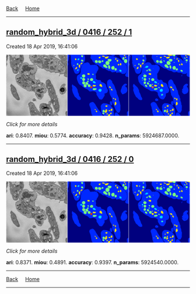 
[Back](..)&nbsp;&nbsp;&nbsp;&nbsp;&nbsp;[Home](https://leapmanlab.github.io/snapshots)

---

<div class="summary"><a href="1"><h2>random_hybrid_3d / 0416 / 252 / 1</h2></a><p>Created 18 Apr 2019, 16:41:06
</p><a href="1"><img src="1/media/summary.png" align="center"></a><p>
<i>Click for more details</i>
</p></div>

**ari**: 0.8407. **miou**: 0.5774. **accuracy**: 0.9428. **n_params**: 5924687.0000. 

---

<div class="summary"><a href="0"><h2>random_hybrid_3d / 0416 / 252 / 0</h2></a><p>Created 18 Apr 2019, 16:41:06
</p><a href="0"><img src="0/media/summary.png" align="center"></a><p>
<i>Click for more details</i>
</p></div>

**ari**: 0.8371. **miou**: 0.4891. **accuracy**: 0.9397. **n_params**: 5924540.0000. 

---

[Back](..)&nbsp;&nbsp;&nbsp;&nbsp;&nbsp;[Home](https://leapmanlab.github.io/snapshots)

---